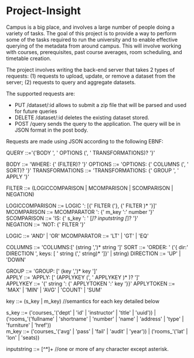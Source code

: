 # Project-Insight

Campus is a big place, and involves a large number of people doing a variety of tasks. The goal of this project is to provide a way to perform some of the tasks required to run the university and to enable effective querying of the metadata from around campus. This will involve working with courses, prerequisites, past course averages, room scheduling, and timetable creation.

The project involves writing the back-end server that takes 2 types of requests: (1) requests to upload, update, or remove a dataset from the server; (2) requests to query and aggregate datasets. 

The supported requests are:
* PUT /dataset/:id allows to submit a zip file that will be parsed and used for future queries
* DELETE /dataset/:id deletes the existing dataset stored.
* POST /query sends the query to the application. The query will be in JSON format in the post body.

Requests are made using JSON according to the following EBNF:

QUERY ::='{'BODY ', ' OPTIONS  (', ' TRANSFORMATIONS)? '}'

BODY ::= 'WHERE: {' (FILTER)? '}'
OPTIONS ::= 'OPTIONS: {' COLUMNS (', ' SORT)? '}'
TRANSFORMATIONS ::= 'TRANSFORMATIONS: {' GROUP ', ' APPLY '}'

FILTER ::= (LOGICCOMPARISON | MCOMPARISON | SCOMPARISON | NEGATION)

LOGICCOMPARISON ::= LOGIC ': [{' FILTER ('}, {' FILTER )* '}]'  
MCOMPARISON ::= MCOMPARATOR ': {' m_key ':' number '}'  
SCOMPARISON ::= 'IS: {' s_key ': ' [*]? inputstring [*]? '}'  
NEGATION ::= 'NOT: {' FILTER '}'

LOGIC ::= 'AND' | 'OR' 
MCOMPARATOR ::= 'LT' | 'GT' | 'EQ' 

COLUMNS ::= 'COLUMNS:[' (string ',')* string ']'
SORT ::= 'ORDER: ' ('{ dir:' DIRECTION ', keys: [ ' string (',' string)* ']}' | string) 
DIRECTION ::= 'UP' | 'DOWN'  

GROUP ::= 'GROUP: [' (key ',')* key ']'                                                          
APPLY ::= 'APPLY: [' (APPLYKEY (', ' APPLYKEY )* )? ']'  
APPLYKEY ::= '{' string ': {' APPLYTOKEN ':' key '}}'
APPLYTOKEN ::= 'MAX' | 'MIN' | 'AVG' | 'COUNT' | 'SUM'

key             ::= (s_key | m_key)
                    //semantics for each key detailed below

s_key           ::= ('courses_'('dept' | 'id' | 'instructor' |
                                'title' | 'uuid')) | 
                    ('rooms_'('fullname' | 'shortname' | 'number' | 
                              'name' | 'address' | 'type' | 
                              'furniture' | 'href'))           
m_key           ::= ('courses_'('avg' | 'pass' | 'fail' | 'audit' | 'year')) |
                    ('rooms_'('lat' | 'lon' | 'seats))      

inputstring     ::= [^*]+ //one or more of any character except asterisk.